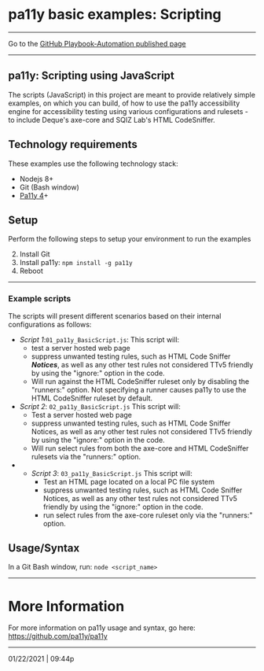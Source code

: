 # pa11y basic examples: Scripting

<hr>

Go to the [GitHub Playbook-Automation published page](https://section508coordinators.github.io/Dev-Automation/)

<hr>

## pa11y: Scripting using JavaScript

The scripts (JavaScript) in this project are meant to provide relatively simple examples, on which you can build, of how to use the pa11y  accessibility engine for accessibility testing using various configurations and rulesets - to include Deque's axe-core and SQIZ Lab's HTML CodeSniffer.  

## Technology requirements

These examples use the following technology stack:

- Nodejs 8+
- Git (Bash window)
- [Pa11y 4](https://github.com/pa11y/pa11y/tree/4.x)+

## Setup

Perform the following steps to setup your environment to run the examples

2. Install Git 
2. Install pa11y: `npm install -g pa11y`
2. Reboot

<hr>

### Example scripts


The scripts will present different scenarios based on their internal configurations as follows:

- *Script 1*:`01_pa11y_BasicScript.js`: This script will:
  - test a server hosted web page
  - suppress unwanted testing rules, such as HTML Code Sniffer ***Notices***, as well as any other test rules not considered TTv5 friendly by using the "ignore:" option in the code.
  - Will run against the HTML CodeSniffer ruleset only by disabling the "runners:" option. Not specifying a runner causes pa11y to use the HTML CodeSniffer ruleset by default.
- *Script 2*: `02_pa11y_BasicScript.js`  This script will:
  - Test a server hosted web page
  - suppress unwanted testing rules, such as HTML Code Sniffer Notices, as well as any other test rules not considered TTv5 friendly by using the "ignore:" option in the code.
  - Will run select rules from both the axe-core and HTML CodeSniffer rulesets via the "runners:" option.
- - *Script 3*: `03_pa11y_BasicScript.js`  This script will:
    - Test an HTML page located on a local PC file system
    - suppress unwanted testing rules, such as HTML Code Sniffer Notices, as well as any other test rules not considered TTv5 friendly by using the "ignore:" option in the code.
    - run select rules from the axe-core ruleset only via the "runners:" option.

## Usage/Syntax

In a Git Bash window, run: `node <script_name>`

<hr>

# More Information

For more information on pa11y usage and syntax, go here: https://github.com/pa11y/pa11y 

<hr>

01/22/2021 | 09:44p
